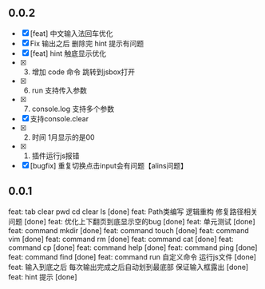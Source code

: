 <!--
 * @Author: chenzhongsheng
 * @Date: 2022-11-05 12:19:34
 * @Description: Coding something
 * @LastEditors: Please set LastEditors
 * @LastEditTime: 2023-01-13 08:17:48
-->
## 0.0.2

- [x] [feat] 中文输入法回车优化
- [x] Fix 输出之后 删除完 hint 提示有问题
- [x] [feat] hint 触底显示优化
- [x] 3. 增加 code 命令 跳转到jsbox打开
- [x] 6. run 支持传入参数
- [x] 7. console.log 支持多个参数
- [x] 支持console.clear
- [x] 2. 时间 1月显示的是00
- [x] 1. 插件运行js报错
- [x] [bugfix] 重复切换点击input会有问题【alins问题】

## 0.0.1

feat: tab clear pwd cd clear ls [done]
feat: Path类编写 逻辑重构 修复路径相关问题 [done]
feat: 优化上下翻页到底显示空的bug [done]
feat: 单元测试 [done]
feat: command mkdir [done]
feat: command touch [done]
feat: command vim [done] 
feat: command rm [done]
feat: command cat [done] 
feat: command cp [done]
feat: command help [done]
feat: command ping [done]
feat: command find [done]
feat: command run 自定义命令 运行js文件 [done]
feat: 输入到底之后 每次输出完成之后自动划到最底部 保证输入框露出 [done]
feat: hint 提示 [done]
